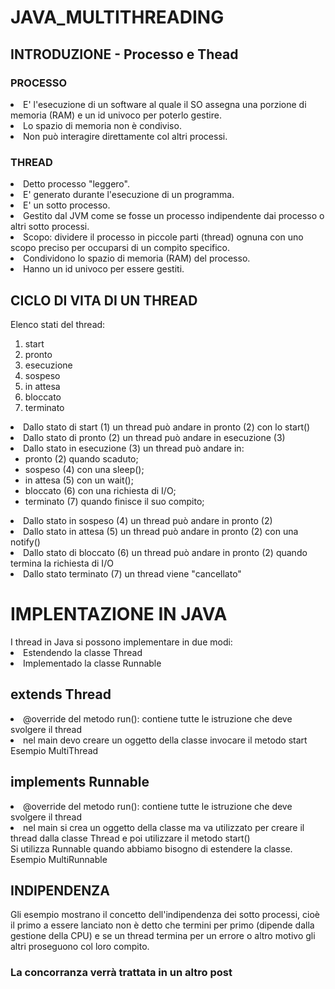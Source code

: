 # JAVA_MULTITHREADING
<h2>INTRODUZIONE - Processo e Thead</h2>
<h3>PROCESSO</h3>
<li>E' l'esecuzione di un software al quale il SO assegna una porzione di memoria (RAM) e un id univoco per poterlo gestire.</li>
<li>Lo spazio di memoria non è condiviso.</li>
<li>Non può interagire direttamente col altri processi.</li>
<h3>THREAD</h3>
<li>Detto processo "leggero".</li>
<li>E' generato durante l'esecuzione di un programma.</li>
<li>E' un sotto processo.</li>
<li>Gestito dal JVM come se fosse un processo indipendente dai processo o altri sotto processi.</li>
<li>Scopo: dividere il processo in piccole parti (thread) ognuna con uno scopo preciso per occuparsi di un compito specifico.</li>
<li>Condividono lo spazio di memoria (RAM) del processo.</li>
<li>Hanno un id univoco per essere gestiti.</li>
<h2>CICLO DI VITA DI UN THREAD</h2>
Elenco stati del thread:
<ol>
  <li>start</li>
  <li>pronto</li>
  <li>esecuzione</li>
  <li>sospeso</li>
  <li>in attesa</li>
  <li>bloccato</li>
  <li>terminato</li>
</ol>
<li>Dallo stato di start (1) un thread può andare in pronto (2) con lo start()</li>
<li>Dallo stato di pronto (2) un thread può andare in esecuzione (3)</li>
<li>Dallo stato in esecuzione (3) un thread può andare in:
  <ul>
    <li>pronto (2) quando scaduto;</li>
    <li>sospeso (4) con una sleep();</li>
    <li>in attesa (5) con un wait();</li>
    <li>bloccato (6) con una richiesta di I/O;</li>
    <li>terminato (7) quando finisce il suo compito;</li>
  </ul>
</li>
<li>Dallo stato in sospeso (4) un thread può andare in pronto (2)</li>
<li>Dallo stato in attesa (5) un thread può andare in pronto (2) con una notify()</li>
<li>Dallo stato di bloccato (6) un thread può andare in pronto (2) quando termina la richiesta di I/O</li>
<li>Dallo stato terminato (7) un thread viene "cancellato"</li>
</hr>
<h1>IMPLENTAZIONE IN JAVA</h1>
I thread in Java si possono implementare in due modi:
<li>Estendendo la classe Thread</li>
<li>Implementado la classe Runnable</li>
<h2>extends Thread</h2>
<li>@override del metodo run(): contiene tutte le istruzione che deve svolgere il thread</li>
<li>nel main devo creare un oggetto della classe invocare il metodo start</li>
Esempio MultiThread
<h2>implements Runnable</h2>
<li>@override del metodo run(): contiene tutte le istruzione che deve svolgere il thread</li>
<li>nel main si crea un oggetto della classe ma va utilizzato per creare il thread dalla classe Thread e poi utilizzare il metodo start()</li>
Si utilizza Runnable quando abbiamo bisogno di estendere la classe.
Esempio MultiRunnable

<h2>INDIPENDENZA</h2>
Gli esempio mostrano il concetto dell'indipendenza dei sotto processi, cioè il primo a essere lanciato non è detto che termini per primo (dipende dalla gestione della CPU) e se un thread termina per un errore o altro motivo gli altri proseguono col loro compito.
<h3>La concorranza verrà trattata in un altro post</h3>

